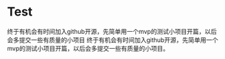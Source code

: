 # Test
终于有机会有时间加入github开源，先简单用一个mvp的测试小项目开篇，以后会多提交一些有质量的小项目
终于有机会有时间加入github开源，先简单用一个mvp的测试小项目开篇，以后会多提交一些有质量的小项目。
